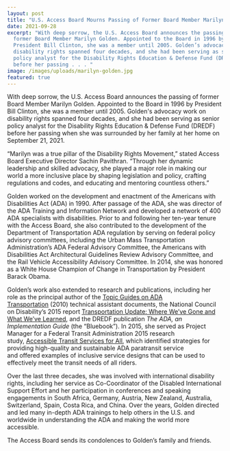 ```yaml
---
layout: post
title: "U.S. Access Board Mourns Passing of Former Board Member Marilyn Golden "
date: 2021-09-28
excerpt: "With deep sorrow, the U.S. Access Board announces the passing of
  former Board Member Marilyn Golden. Appointed to the Board in 1996 by
  President Bill Clinton, she was a member until 2005. Golden’s advocacy work on
  disability rights spanned four decades, and she had been serving as senior
  policy analyst for the Disability Rights Education & Defense Fund (DREDF)
  before her passing . . . "
image: /images/uploads/marilyn-golden.jpg
featured: true
---
```

With deep sorrow, the U.S. Access Board announces the passing of former Board Member Marilyn Golden. Appointed to the Board in 1996 by President Bill Clinton, she was a member until 2005. Golden's advocacy work on disability rights spanned four decades, and she had been serving as senior policy analyst for the Disability Rights Education & Defense Fund (DREDF) before her passing when she was surrounded by her family at her home on September 21, 2021. 

“Marilyn was a true pillar of the Disability Rights Movement,” stated Access Board Executive Director Sachin Pavithran.  “Through her dynamic leadership and skilled advocacy, she played a major role in making our world a more inclusive place by shaping legislation and policy, crafting regulations and codes, and educating and mentoring countless others.”

Golden worked on the development and enactment of the Americans with Disabilities Act (ADA) in 1990. After passage of the ADA, she was director of the ADA Training and Information Network and developed a network of 400 ADA specialists with disabilities. Prior to and following her ten-year tenure with the Access Board, she also contributed to the development of the Department of Transportation ADA regulation by serving on federal policy advisory committees, including the Urban Mass Transportation Administration’s ADA Federal Advisory Committee, the Americans with Disabilities Act Architectural Guidelines Review Advisory Committee, and the Rail Vehicle Accessibility Advisory Committee. In 2014, she was honored as a White House Champion of Change in Transportation by President Barack Obama.  

Golden’s work also extended to research and publications, including her role as the principal author of the [Topic Guides on ADA Transportation](https://www.transit.dot.gov/regulations-and-guidance/civil-rights-ada/topic-guide-series-ada-transportation) (2010) technical assistant documents, the National Council on Disability’s 2015 report [Transportation Update: Where We’ve Gone and What We’ve Learned](https://ncd.gov/sites/default/files/Documents/NCD_2015_Transportation_Update.pdf), and the DREDF publication *The ADA, an Implementation Guide* (the “Bluebook”). In 2015, she served as Project Manager for a Federal Transit Administration 2015 research study, [Accessible Transit Services for All](https://www.transit.dot.gov/sites/fta.dot.gov/files/FTA_Report_No._0081.pdf), which identified strategies for providing high-quality and sustainable ADA paratransit service and offered examples of inclusive service designs that can be used to effectively meet the transit needs of all riders.  

Over the last three decades, she was involved with international disability rights, including her service as Co-Coordinator of the Disabled International Support Effort and her participation in conferences and speaking engagements in South Africa, Germany, Austria, New Zealand, Australia, Switzerland, Spain, Costa Rica, and China. Over the years, Golden directed and led many in-depth ADA trainings to help others in the U.S. and worldwide in understanding the ADA and making the world more accessible. 

The Access Board sends its condolences to Golden’s family and friends.
